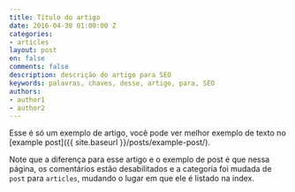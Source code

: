 ```yaml
---
title: Título do artigo
date: 2016-04-30 01:00:00 Z
categories:
- articles
layout: post
en: false
comments: false
description: descrição do artigo para SEO
keywords: palavras, chaves, desse, artigo, para, SEO
authors:
- author1
- author2
---
```


Esse é só um exemplo de artigo, você pode ver melhor exemplo de texto no [example post]({{ site.baseurl }}/posts/example-post/).

Note que a diferença para esse artigo e o exemplo de post é que nessa página, os comentários estão desabilitados e a categoria foi mudada de `post` para `articles`, mudando o lugar em que ele é listado na index.
